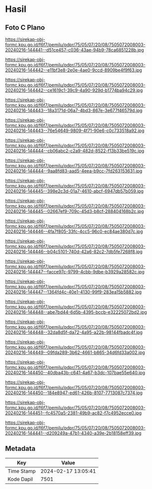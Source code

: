 # Hasil

## Foto C Plano

https://sirekap-obj-formc.kpu.go.id/f6f7/pemilu/pdpr/75/05/07/20/08/7505072008003-20240216-144441--d51ce457-c036-43ae-94b9-78ca6851228b.jpg

https://sirekap-obj-formc.kpu.go.id/f6f7/pemilu/pdpr/75/05/07/20/08/7505072008003-20240216-144442--e11bf3e8-2e0e-4ae0-9ccd-8909be4f9f63.jpg

https://sirekap-obj-formc.kpu.go.id/f6f7/pemilu/pdpr/75/05/07/20/08/7505072008003-20240216-144442--ce1619c1-39c9-4a90-929d-b1774ba94c29.jpg

https://sirekap-obj-formc.kpu.go.id/f6f7/pemilu/pdpr/75/05/07/20/08/7505072008003-20240216-144443--18a3171d-06a7-4bd3-867e-3e677f46579d.jpg

https://sirekap-obj-formc.kpu.go.id/f6f7/pemilu/pdpr/75/05/07/20/08/7505072008003-20240216-144443--76e54649-9809-4f71-90e6-c0c733518a92.jpg

https://sirekap-obj-formc.kpu.go.id/f6f7/pemilu/pdpr/75/05/07/20/08/7505072008003-20240216-144444--cb06abc2-c2a9-482d-8522-f13b33be519c.jpg

https://sirekap-obj-formc.kpu.go.id/f6f7/pemilu/pdpr/75/05/07/20/08/7505072008003-20240216-144444--9aa8fd83-aad5-4eea-b9cc-7fd263153631.jpg

https://sirekap-obj-formc.kpu.go.id/f6f7/pemilu/pdpr/75/05/07/20/08/7505072008003-20240216-144445--398e2c3d-01a7-4610-abcf-6947db57b059.jpg

https://sirekap-obj-formc.kpu.go.id/f6f7/pemilu/pdpr/75/05/07/20/08/7505072008003-20240216-144445--02667ef9-709c-45d3-b8cf-288404168b2c.jpg

https://sirekap-obj-formc.kpu.go.id/f6f7/pemilu/pdpr/75/05/07/20/08/7505072008003-20240216-144446--4fa7f805-33fc-4cc5-96c0-ec84ae380d7c.jpg

https://sirekap-obj-formc.kpu.go.id/f6f7/pemilu/pdpr/75/05/07/20/08/7505072008003-20240216-144446--b04c5101-740d-42a6-82c2-7db5fe7268f8.jpg

https://sirekap-obj-formc.kpu.go.id/f6f7/pemilu/pdpr/75/05/07/20/08/7505072008003-20240216-144447--facce97c-9799-4cbb-9dbe-b3929a28582c.jpg

https://sirekap-obj-formc.kpu.go.id/f6f7/pemilu/pdpr/75/05/07/20/08/7505072008003-20240216-144447--1364fd4c-40e1-4130-99f9-283ea15b5882.jpg

https://sirekap-obj-formc.kpu.go.id/f6f7/pemilu/pdpr/75/05/07/20/08/7505072008003-20240216-144448--abe7bd44-6d5b-4395-bccb-e32225072bd2.jpg

https://sirekap-obj-formc.kpu.go.id/f6f7/pemilu/pdpr/75/05/07/20/08/7505072008003-20240216-144448--32da8d5f-da72-4a95-a22b-98144fbadc4f.jpg

https://sirekap-obj-formc.kpu.go.id/f6f7/pemilu/pdpr/75/05/07/20/08/7505072008003-20240216-144449--09fda289-3b62-4661-b865-34d6fd33a002.jpg

https://sirekap-obj-formc.kpu.go.id/f6f7/pemilu/pdpr/75/05/07/20/08/7505072008003-20240216-144450--40dba43b-c641-4a67-b3dc-107bae55e640.jpg

https://sirekap-obj-formc.kpu.go.id/f6f7/pemilu/pdpr/75/05/07/20/08/7505072008003-20240216-144450--184e8947-ed61-426b-8107-7713087c7374.jpg

https://sirekap-obj-formc.kpu.go.id/f6f7/pemilu/pdpr/75/05/07/20/08/7505072008003-20240216-144451--fc4570a5-2381-49b9-ac82-f7c4952ecce0.jpg

https://sirekap-obj-formc.kpu.go.id/f6f7/pemilu/pdpr/75/05/07/20/08/7505072008003-20240216-144441--d209249a-47b1-4340-a39e-2b18158eff39.jpg


## Metadata

| Key        | Value               |
| ---------- | ------------------- |
| Time Stamp | 2024-02-17 13:05:41 |
| Kode Dapil | 7501                |



